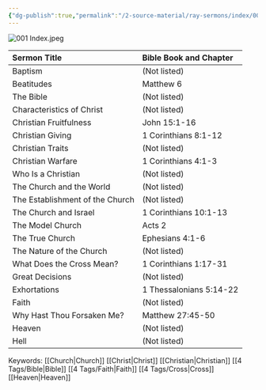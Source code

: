 ```yaml
---
{"dg-publish":true,"permalink":"/2-source-material/ray-sermons/index/001-chrono-index/"}
---
```


![001 Index.jpeg](/img/user/2%20Source%20Material/Ray%20Sermons/Index/001%20Index.jpeg)

| Sermon Title                        | Bible Book and Chapter     |
|:------------------------------------|:---------------------------|
| Baptism                             | (Not listed)               |
| Beatitudes                          | Matthew 6                  |
| The Bible                           | (Not listed)               |
| Characteristics of Christ           | (Not listed)               |
| Christian Fruitfulness              | John 15:1-16               |
| Christian Giving                    | 1 Corinthians 8:1-12       |
| Christian Traits                    | (Not listed)               |
| Christian Warfare                   | 1 Corinthians 4:1-3        |
| Who Is a Christian                  | (Not listed)               |
| The Church and the World            | (Not listed)               |
| The Establishment of the Church     | (Not listed)               |
| The Church and Israel               | 1 Corinthians 10:1-13      |
| The Model Church                    | Acts 2                     |
| The True Church                     | Ephesians 4:1-6            |
| The Nature of the Church            | (Not listed)               |
| What Does the Cross Mean?           | 1 Corinthians 1:17-31      |
| Great Decisions                     | (Not listed)               |
| Exhortations                        | 1 Thessalonians 5:14-22    |
| Faith                                | (Not listed)               |
| Why Hast Thou Forsaken Me?          | Matthew 27:45-50           |
| Heaven                              | (Not listed)               |
| Hell                                | (Not listed)               |
Keywords: [[Church\|Church]] [[Christ\|Christ]] [[Christian\|Christian]] [[4 Tags/Bible\|Bible]] [[4 Tags/Faith\|Faith]] [[4 Tags/Cross\|Cross]] [[Heaven\|Heaven]]